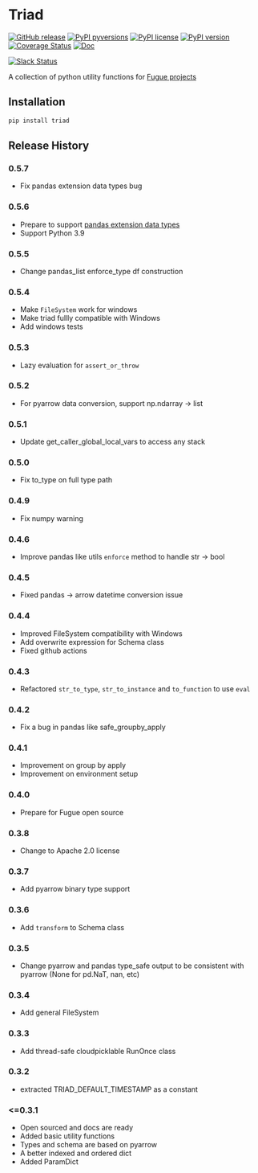 # Triad

[![GitHub release](https://img.shields.io/github/release/fugue-project/triad.svg)](https://GitHub.com/fugue-project/triad)
[![PyPI pyversions](https://img.shields.io/pypi/pyversions/triad.svg)](https://pypi.python.org/pypi/triad/)
[![PyPI license](https://img.shields.io/pypi/l/triad.svg)](https://pypi.python.org/pypi/triad/)
[![PyPI version](https://badge.fury.io/py/triad.svg)](https://pypi.python.org/pypi/triad/)
[![Coverage Status](https://coveralls.io/repos/github/fugue-project/triad/badge.svg)](https://coveralls.io/github/fugue-project/triad)
[![Doc](https://readthedocs.org/projects/triad/badge)](https://triad.readthedocs.org)

[![Slack Status](https://img.shields.io/badge/slack-join_chat-white.svg?logo=slack&style=social)](https://join.slack.com/t/fugue-project/shared_invite/zt-jl0pcahu-KdlSOgi~fP50TZWmNxdWYQ)

A collection of python utility functions for [Fugue projects](https://github.com/fugue-project)

## Installation

```bash
pip install triad
```


## Release History

### 0.5.7

* Fix pandas extension data types bug

### 0.5.6

* Prepare to support [pandas extension data types](https://pandas.pydata.org/docs/user_guide/basics.html#basics-dtypes)
* Support Python 3.9

### 0.5.5

* Change pandas_list enforce_type df construction

### 0.5.4

* Make `FileSystem` work for windows
* Make triad fullly compatible with Windows
* Add windows tests

### 0.5.3

* Lazy evaluation for `assert_or_throw`

### 0.5.2

* For pyarrow data conversion, support np.ndarray -> list

### 0.5.1

* Update get_caller_global_local_vars to access any stack

### 0.5.0

* Fix to_type on full type path

### 0.4.9

* Fix numpy warning

### 0.4.6

* Improve pandas like utils `enforce` method to handle str -> bool

### 0.4.5

* Fixed pandas -> arrow datetime conversion issue

### 0.4.4

* Improved FileSystem compatibility with Windows
* Add overwrite expression for Schema class
* Fixed github actions

### 0.4.3

* Refactored `str_to_type`, `str_to_instance` and `to_function` to use `eval`

### 0.4.2

* Fix a bug in pandas like safe_groupby_apply

### 0.4.1

* Improvement on group by apply
* Improvement on environment setup

### 0.4.0

* Prepare for Fugue open source

### 0.3.8

* Change to Apache 2.0 license

### 0.3.7

* Add pyarrow binary type support

### 0.3.6

* Add `transform` to Schema class

### 0.3.5

* Change pyarrow and pandas type_safe output to be consistent with pyarrow (None for pd.NaT, nan, etc)

### 0.3.4

* Add general FileSystem

### 0.3.3

* Add thread-safe cloudpicklable RunOnce class

### 0.3.2

* extracted TRIAD_DEFAULT_TIMESTAMP as a constant

### <=0.3.1

* Open sourced and docs are ready
* Added basic utility functions
* Types and schema are based on pyarrow
* A better indexed and ordered dict
* Added ParamDict
